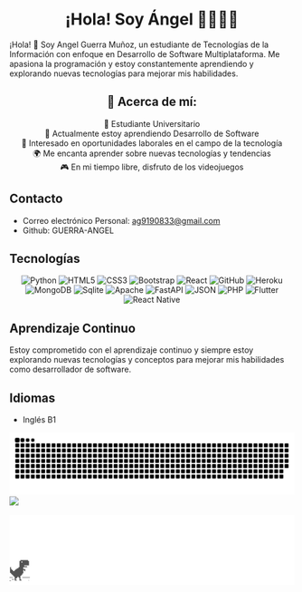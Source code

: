 <h1 align="center">¡Hola! Soy Ángel 👋👨🏻‍💻</h1>
¡Hola! 👋 Soy Angel Guerra Muñoz, un estudiante de Tecnologías de la Información con enfoque en Desarrollo de Software Multiplataforma. Me apasiona la programación y estoy constantemente aprendiendo y explorando nuevas tecnologías para mejorar mis habilidades.

<h2 align="center">🚀 Acerca de mí:</h2>

<p align="center">
    🔭 Estudiante Universitario<br>
    🌱 Actualmente estoy aprendiendo Desarrollo de Software<br>
    💼 Interesado en oportunidades laborales en el campo de la tecnología<br>
    🌍 Me encanta aprender sobre nuevas tecnologías y tendencias<br>
    🎮 En mi tiempo libre, disfruto de los videojuegos<br>
</p>

## Contacto
- Correo electrónico Personal: ag9190833@gmail.com
- Github: GUERRA-ANGEL

## Tecnologías
<p align="center">
    <img src="https://img.shields.io/badge/Python-FFD43B?style=for-the-badge&logo=python&logoColor=blue" alt="Python"
<img src="https://img.shields.io/badge/-JavaScript-F7DF1E?style=for-the-badge&logo=javascript&logoColor=black" alt="JavaScript">
<img src="https://img.shields.io/badge/-HTML5-E34F26?style=for-the-badge&logo=html5&logoColor=white" alt="HTML5">
<img src="https://img.shields.io/badge/-CSS3-1572B6?style=for-the-badge&logo=css3&logoColor=white" alt="CSS3">
<img src="https://img.shields.io/badge/Bootstrap-563D7C?style=for-the-badge&logo=bootstrap&logoColor=white" alt="Bootstrap">
<img src="https://img.shields.io/badge/-React-61DAFB?style=for-the-badge&logo=react&logoColor=black" alt="React">
<img src="https://img.shields.io/badge/-GitHub-181717?style=for-the-badge&logo=github&logoColor=white" alt="GitHub">
<img src="https://img.shields.io/badge/Heroku-430098?style=for-the-badge&logo=heroku&logoColor=white" alt="Heroku">
<img src="https://img.shields.io/badge/MongoDB-47A248?style=for-the-badge&logo=mongodb&logoColor=white" alt="MongoDB">
<img src="https://img.shields.io/badge/Sqlite-003B57?style=for-the-badge&logo=sqlite&logoColor=white" alt="Sqlite">
<img src="https://img.shields.io/badge/Apache-D22128?style=for-the-badge&logo=Apache&logoColor=white" alt="Apache">
<img src="https://img.shields.io/badge/fastapi-009688?style=for-the-badge&logo=FASTAPI&logoColor=white" alt="FastAPI">
<img src="https://img.shields.io/badge/json-5E5C5C?style=for-the-badge&logo=json&logoColor=white" alt="JSON">
<img src="https://img.shields.io/badge/PHP-777BB4?style=for-the-badge&logo=php&logoColor=white" alt="PHP">
<img src="https://img.shields.io/badge/Flutter-02569B?style=for-the-badge&logo=flutter&logoColor=white" alt="Flutter">
<img src="https://img.shields.io/badge/React_Native-20232A?style=for-the-badge&logo=react&logoColor=61DAFB" alt="React Native">

</p>

## Aprendizaje Continuo

Estoy comprometido con el aprendizaje continuo y siempre estoy explorando nuevas tecnologías y conceptos para mejorar mis habilidades como desarrollador de software.

## Idiomas
- Inglés B1


<picture>
  <source media="(prefers-color-scheme: dark)" srcset="https://raw.githubusercontent.com/platane/platane/output/github-contribution-grid-snake-dark.svg">
  <source media="(prefers-color-scheme: light)" srcset="https://raw.githubusercontent.com/platane/platane/output/github-contribution-grid-snake.svg">
  <img alt="github contribution grid snake animation" src="https://raw.githubusercontent.com/platane/platane/output/github-contribution-grid-snake.svg">
</picture>

<img src="https://www.animatedimages.org/data/media/562/animated-line-image-0184.gif" width="1920" />

  
<p align="center">
    <img src="screenshot.gif" alt="chrome offline game cast">
</p>




<!--
**GUERRA-ANGEL/GUERRA-ANGEL** is a ✨ _special_ ✨ repository because its `README.md` (this file) appears on your GitHub profile.

Here are some ideas to get you started:

- 🔭 I’m currently working on ...
- 🌱 I’m currently learning ...
- 👯 I’m looking to collaborate on ...
- 🤔 I’m looking for help with ...
- 💬 Ask me about ...
- 📫 How to reach me: ...
- 😄 Pronouns: ...
- ⚡ Fun fact: ...
-->
